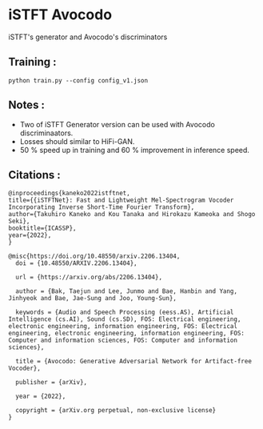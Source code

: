 # iSTFT Avocodo
iSTFT's generator and Avocodo's discriminators

## Training :
```
python train.py --config config_v1.json
```

## Notes :
* Two of iSTFT Generator version can be used with Avocodo discriminaators.
* Losses should similar to HiFi-GAN.
* 50 % speed up  in training and 60 % improvement in inference speed.


## Citations :
```
@inproceedings{kaneko2022istftnet,
title={{iSTFTNet}: Fast and Lightweight Mel-Spectrogram Vocoder Incorporating Inverse Short-Time Fourier Transform},
author={Takuhiro Kaneko and Kou Tanaka and Hirokazu Kameoka and Shogo Seki},
booktitle={ICASSP},
year={2022},
}
```
```
@misc{https://doi.org/10.48550/arxiv.2206.13404,
  doi = {10.48550/ARXIV.2206.13404},
  
  url = {https://arxiv.org/abs/2206.13404},
  
  author = {Bak, Taejun and Lee, Junmo and Bae, Hanbin and Yang, Jinhyeok and Bae, Jae-Sung and Joo, Young-Sun},
  
  keywords = {Audio and Speech Processing (eess.AS), Artificial Intelligence (cs.AI), Sound (cs.SD), FOS: Electrical engineering, electronic engineering, information engineering, FOS: Electrical engineering, electronic engineering, information engineering, FOS: Computer and information sciences, FOS: Computer and information sciences},
  
  title = {Avocodo: Generative Adversarial Network for Artifact-free Vocoder},
  
  publisher = {arXiv},
  
  year = {2022},
  
  copyright = {arXiv.org perpetual, non-exclusive license}
}
```
